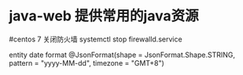 # java-web 提供常用的java资源

#centos 7 关闭防火墙
systemctl stop firewalld.service

entity date format
@JsonFormat(shape = JsonFormat.Shape.STRING, pattern = "yyyy-MM-dd", timezone = "GMT+8")



